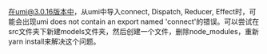 在umi@3.0.16版本中，从umi中导入connect, Dispatch, Reducer, Effect时，可能会出现umi does not contain an export named 'connect'的错误。可以尝试在src文件夹下新建models文件夹，然后创建一个文件，删除node_modules，重新yarn install来解决这个问题。
